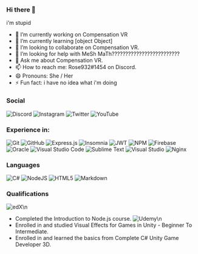 ### Hi there 👋

i'm stupid

- 🔭 I’m currently working on Compensation VR
- 🌱 I’m currently learning [object Object]
- 👯 I’m looking to collaborate on Compensation VR.
- 🤔 I’m looking for help with MeSh MaTh?????????????????????????
- 💬 Ask me about Compensation VR.
- 📫 How to reach me: Rose932#1454 on Discord.
- 😄 Pronouns: She / Her
- ⚡ Fun fact: i have no idea what i'm doing


### Social
![Discord](https://img.shields.io/badge/w2cgRjWkdb-%237289DA.svg?style=for-the-badge&logo=discord&logoColor=white)
![Instagram](https://img.shields.io/badge/cvr_rose-%23E4405F.svg?style=for-the-badge&logo=Instagram&logoColor=white)
![Twitter](https://img.shields.io/badge/cvr_rose-%231DA1F2.svg?style=for-the-badge&logo=Twitter&logoColor=white)
![YouTube](https://img.shields.io/badge/Compensation%20VR-%23FF0000.svg?style=for-the-badge&logo=YouTube&logoColor=white)


### Experience in:

![Git](https://img.shields.io/badge/git-%23F05033.svg?style=for-the-badge&logo=git&logoColor=white)
![GitHub](https://img.shields.io/badge/github-%23121011.svg?style=for-the-badge&logo=github&logoColor=white)
![Express.js](https://img.shields.io/badge/express.js-%23404d59.svg?style=for-the-badge&logo=express&logoColor=%2361DAFB)
![Insomnia](https://img.shields.io/badge/Insomnia-black?style=for-the-badge&logo=insomnia&logoColor=5849BE)
![JWT](https://img.shields.io/badge/JWT-black?style=for-the-badge&logo=JSON%20web%20tokens)
![NPM](https://img.shields.io/badge/NPM-%23000000.svg?style=for-the-badge&logo=npm&logoColor=white)
![Firebase](https://img.shields.io/badge/firebase-%23039BE5.svg?style=for-the-badge&logo=firebase)
![Oracle](https://img.shields.io/badge/Oracle-F80000?style=for-the-badge&logo=oracle&logoColor=white)
![Visual Studio Code](https://img.shields.io/badge/Visual%20Studio%20Code-0078d7.svg?style=for-the-badge&logo=visual-studio-code&logoColor=white)
![Sublime Text](https://img.shields.io/badge/sublime_text-%23575757.svg?style=for-the-badge&logo=sublime-text&logoColor=important)
![Visual Studio](https://img.shields.io/badge/Visual%20Studio-5C2D91.svg?style=for-the-badge&logo=visual-studio&logoColor=white)
![Nginx](https://img.shields.io/badge/nginx-%23009639.svg?style=for-the-badge&logo=nginx&logoColor=white)


### Languages
![C#](https://img.shields.io/badge/c%23-%23239120.svg?style=for-the-badge&logo=c-sharp&logoColor=white)
![NodeJS](https://img.shields.io/badge/node.js-6DA55F?style=for-the-badge&logo=node.js&logoColor=white)
![HTML5](https://img.shields.io/badge/html5-%23E34F26.svg?style=for-the-badge&logo=html5&logoColor=white)
![Markdown](https://img.shields.io/badge/markdown-%23000000.svg?style=for-the-badge&logo=markdown&logoColor=white)


### Qualifications

![edX](https://img.shields.io/badge/edX-%2302262B.svg?style=for-the-badge&logo=edX&logoColor=white)\n
- Completed the Introduction to Node.js course.
![Udemy](https://img.shields.io/badge/Udemy-A435F0?style=for-the-badge&logo=Udemy&logoColor=white)\n
- Enrolled in and studied Visual Effects for Games in Unity - Beginner To Intermediate.
- Enrolled in and learned the basics from Complete C# Unity Game Developer 3D.
